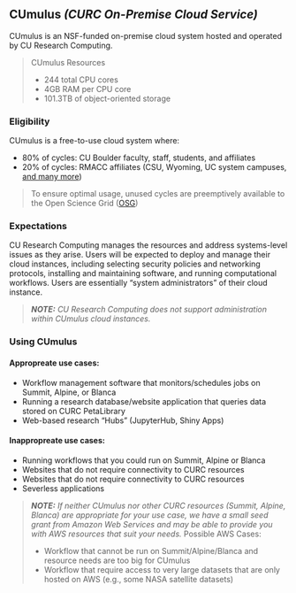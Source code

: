 ## CUmulus _(CURC On-Premise Cloud Service)_
CUmulus is an NSF-funded on-premise cloud system hosted and operated by CU Research Computing.

> CUmulus Resources
> - 244 total CPU cores
> - 4GB RAM per CPU core
> - 101.3TB of object-oriented storage

### Eligibility

CUmulus is a free-to-use cloud system where:
- 80% of cycles: CU Boulder faculty, staff, students, and affiliates
- 20% of cycles: RMACC affiliates (CSU, Wyoming, UC system campuses, [and many more](https://rmacc.org/partners)) 

> To ensure optimal usage, unused cycles are preemptively available to the Open Science Grid ([OSG](https://opensciencegrid.org/))

### Expectations

CU Research Computing manages the resources and address systems-level issues as they arise. Users will be expected to deploy and manage their cloud instances, including selecting security policies and networking protocols, installing and maintaining software, and running computational workflows. Users are essentially “system administrators” of their cloud instance. 

> **_NOTE:_** _CU Research Computing does not support administration within CUmulus cloud instances._

### Using CUmulus

#### Appropreate use cases:
- Workflow management software that monitors/schedules jobs on Summit, Alpine, or Blanca
- Running a research database/website application that queries data stored on CURC PetaLibrary 
- Web-based research “Hubs” (JupyterHub, Shiny Apps)

#### Inappropreate use cases: 
- Running workflows that you could run on Summit, Alpine or Blanca
- Websites that do not require connectivity to CURC resources
- Websites that do not require connectivity to CURC resources
- Severless applications

> **_NOTE:_** _If neither CUmulus nor other CURC resources (Summit, Alpine, Blanca) are appropriate for your use case, we have a small seed grant from Amazon Web Services and may be able to provide you with AWS resources that suit your needs._
> Possible AWS Cases:
> - Workflow that cannot be run on Summit/Alpine/Blanca and resource needs are too big for CUmulus
> - Workflow that require access to very large datasets that are only hosted on AWS (e.g., some NASA satellite datasets)


